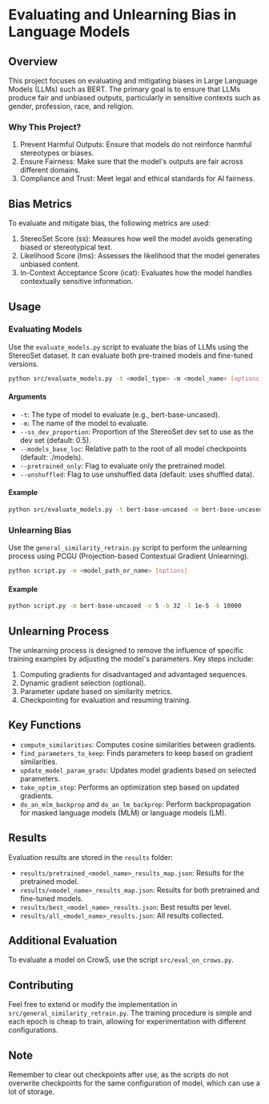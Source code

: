 # Evaluating and Unlearning Bias in Language Models

## Overview

This project focuses on evaluating and mitigating biases in Large Language Models (LLMs) such as BERT. The primary goal is to ensure that LLMs produce fair and unbiased outputs, particularly in sensitive contexts such as gender, profession, race, and religion.

### Why This Project?

1. Prevent Harmful Outputs: Ensure that models do not reinforce harmful stereotypes or biases.
2. Ensure Fairness: Make sure that the model's outputs are fair across different domains.
3. Compliance and Trust: Meet legal and ethical standards for AI fairness.

## Bias Metrics

To evaluate and mitigate bias, the following metrics are used:

1. StereoSet Score (ss): Measures how well the model avoids generating biased or stereotypical text.
2. Likelihood Score (lms): Assesses the likelihood that the model generates unbiased content.
3. In-Context Acceptance Score (icat): Evaluates how the model handles contextually sensitive information.

## Usage

### Evaluating Models

Use the `evaluate_models.py` script to evaluate the bias of LLMs using the StereoSet dataset. It can evaluate both pre-trained models and fine-tuned versions.

```bash
python src/evaluate_models.py -t <model_type> -m <model_name> [options]
```

#### Arguments

- `-t`: The type of model to evaluate (e.g., bert-base-uncased).
- `-m`: The name of the model to evaluate.
- `--ss_dev_proportion`: Proportion of the StereoSet dev set to use as the dev set (default: 0.5).
- `--models_base_loc`: Relative path to the root of all model checkpoints (default: ./models).
- `--pretrained_only`: Flag to evaluate only the pretrained model.
- `--unshuffled`: Flag to use unshuffled data (default: uses shuffled data).

#### Example

```bash
python src/evaluate_models.py -t bert-base-uncased -m bert-base-uncased --pretrained_only
```

### Unlearning Bias

Use the `general_similarity_retrain.py` script to perform the unlearning process using PCGU (Projection-based Contextual Gradient Unlearning).

```bash
python script.py -m <model_path_or_name> [options]
```

#### Example

```bash
python script.py -m bert-base-uncased -n 5 -b 32 -l 1e-5 -k 10000
```

## Unlearning Process

The unlearning process is designed to remove the influence of specific training examples by adjusting the model's parameters. Key steps include:

1. Computing gradients for disadvantaged and advantaged sequences.
2. Dynamic gradient selection (optional).
3. Parameter update based on similarity metrics.
4. Checkpointing for evaluation and resuming training.

## Key Functions

- `compute_similarities`: Computes cosine similarities between gradients.
- `find_parameters_to_keep`: Finds parameters to keep based on gradient similarities.
- `update_model_param_grads`: Updates model gradients based on selected parameters.
- `take_optim_step`: Performs an optimization step based on updated gradients.
- `do_an_mlm_backprop` and `do_an_lm_backprop`: Perform backpropagation for masked language models (MLM) or language models (LM).

## Results

Evaluation results are stored in the `results` folder:

- `results/pretrained_<model_name>_results_map.json`: Results for the pretrained model.
- `results/<model_name>_results_map.json`: Results for both pretrained and fine-tuned models.
- `results/best_<model_name>_results.json`: Best results per level.
- `results/all_<model_name>_results.json`: All results collected.

## Additional Evaluation

To evaluate a model on CrowS, use the script `src/eval_on_crows.py`.

## Contributing

Feel free to extend or modify the implementation in `src/general_similarity_retrain.py`. The training procedure is simple and each epoch is cheap to train, allowing for experimentation with different configurations.

## Note

Remember to clear out checkpoints after use, as the scripts do not overwrite checkpoints for the same configuration of model, which can use a lot of storage.
